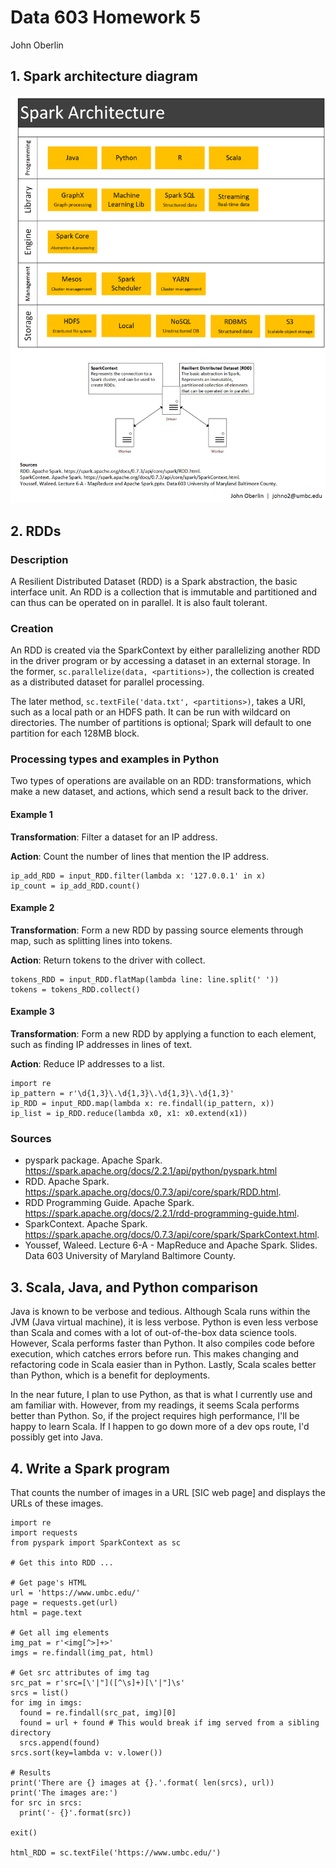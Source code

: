 # Data 603 Homework 5
John Oberlin

## 1. Spark architecture diagram
![spark_arch](spark_arch.png)

## 2. RDDs
### Description
A Resilient Distributed Dataset (RDD) is a Spark abstraction,
the basic interface unit.
An RDD is a collection that is immutable and partitioned
and can thus can be operated on in parallel.
It is also fault tolerant.

### Creation
An RDD is created via the SparkContext
by either parallelizing another RDD in the driver program
or by accessing a dataset in an external storage.
In the former, ```sc.parallelize(data, <partitions>)```,
the collection is created as a distributed dataset for parallel processing.

The later method, ```sc.textFile('data.txt', <partitions>)```, takes a URI,
such as a local path or an HDFS path.
It can be run with wildcard on directories.
The number of partitions is optional;
Spark will default to one partition for each 128MB block.

### Processing types and examples in Python
Two types of operations are available on an RDD: transformations,
which make a new dataset, and actions, which send a result back to the driver.

#### Example 1
**Transformation**: Filter a dataset for an IP address.

**Action**: Count the number of lines that mention the IP address.

```
ip_add_RDD = input_RDD.filter(lambda x: '127.0.0.1' in x)
ip_count = ip_add_RDD.count()
```

#### Example 2
**Transformation**: Form a new RDD by passing source elements through map,
such as splitting lines into tokens.

**Action**: Return tokens to the driver with collect.

```
tokens_RDD = input_RDD.flatMap(lambda line: line.split(' '))
tokens = tokens_RDD.collect()
```

#### Example 3
**Transformation**: Form a new RDD by applying a function to each element,
such as finding IP addresses in lines of text.

**Action**: Reduce IP addresses to a list.

```
import re
ip_pattern = r'\d{1,3}\.\d{1,3}\.\d{1,3}\.\d{1,3}'
ip_RDD = input_RDD.map(lambda x: re.findall(ip_pattern, x))
ip_list = ip_RDD.reduce(lambda x0, x1: x0.extend(x1))
```

<!-- map, filter, and persist -->

### Sources
- pyspark package. Apache Spark. https://spark.apache.org/docs/2.2.1/api/python/pyspark.html
- RDD. Apache Spark. https://spark.apache.org/docs/0.7.3/api/core/spark/RDD.html.
- RDD Programming Guide. Apache Spark. https://spark.apache.org/docs/2.2.1/rdd-programming-guide.html.
- SparkContext. Apache Spark. https://spark.apache.org/docs/0.7.3/api/core/spark/SparkContext.html.
- Youssef, Waleed. Lecture 6-A - MapReduce and Apache Spark. Slides. Data 603 University of Maryland Baltimore County.

## 3. Scala, Java, and Python comparison
Java is known to be verbose and tedious. Although Scala runs within
the JVM (Java virtual machine), it is less verbose.
Python is even less verbose than Scala and
comes with a lot of out-of-the-box data science tools. However,
Scala performs faster than Python. It also compiles code before execution,
which catches errors before run. This makes changing and refactoring code
in Scala easier than in Python.
Lastly, Scala scales better than Python, which is a benefit
for deployments.

In the near future, I plan to use Python, as that is what I currently use
and am familiar with. However, from my readings, it seems Scala performs
better than Python. So, if the project requires high performance,
I'll be happy to learn Scala. If I happen to go down more of a dev ops route,
I'd possibly get into Java.

## 4. Write a Spark program
That counts the number of images in a URL [SIC web page]
and displays the URLs of these images.

<!-- REMEMBER Add screenshots of execution and results-->

```
import re
import requests
from pyspark import SparkContext as sc

# Get this into RDD ...

# Get page's HTML
url = 'https://www.umbc.edu/'
page = requests.get(url)
html = page.text

# Get all img elements
img_pat = r'<img[^>]+>'
imgs = re.findall(img_pat, html)

# Get src attributes of img tag
src_pat = r'src=[\'|"]([^\s]+)[\'|"]\s'
srcs = list()
for img in imgs:
  found = re.findall(src_pat, img)[0]
  found = url + found # This would break if img served from a sibling directory
  srcs.append(found)
srcs.sort(key=lambda v: v.lower())

# Results
print('There are {} images at {}.'.format( len(srcs), url))
print('The images are:')
for src in srcs:
  print('- {}'.format(src))

exit()

html_RDD = sc.textFile('https://www.umbc.edu/')

```
